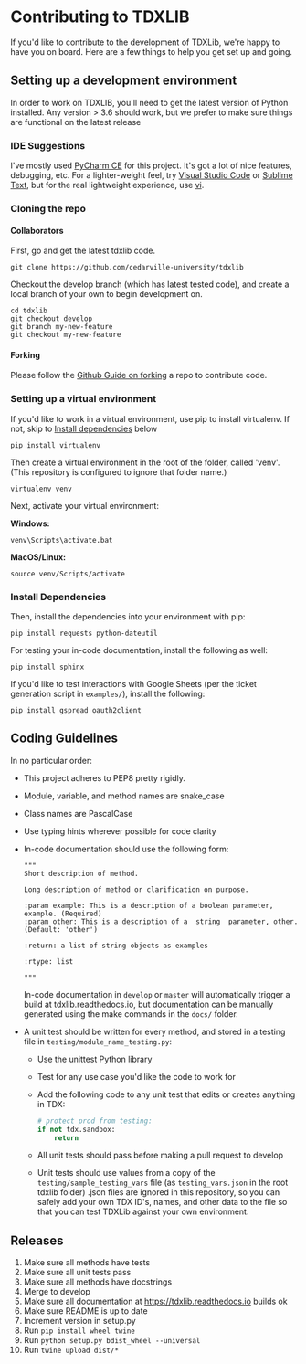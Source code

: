 # Contributing to TDXLIB

If you'd like to contribute to the development of TDXLib, we're happy to have you on board. 
Here are a few things to help you get set up and going.

## Setting up a development environment

In order to work on TDXLIB, you'll need to get the latest version of Python installed. Any version > 3.6 should work, 
but we prefer to make sure things are functional on the latest release

### IDE Suggestions

I've mostly used [PyCharm CE](https://www.jetbrains.com/pycharm/download/#section=windows) for this project. It's got a lot of nice features, debugging, etc. 
For a lighter-weight feel, try 
[Visual Studio Code](https://code.visualstudio.com/download) or 
[Sublime Text](https://www.sublimetext.com/3), but for the real lightweight experience, use 
[vi](https://en.wikipedia.org/wiki/Vi).

### Cloning the repo 

#### Collaborators

First, go and get the latest tdxlib code.

    git clone https://github.com/cedarville-university/tdxlib

Checkout the develop branch (which has latest tested code), and create a local branch of your own to begin development on. 

    cd tdxlib
    git checkout develop
    git branch my-new-feature
    git checkout my-new-feature
    
#### Forking

Please follow the [Github Guide on forking](https://guides.github.com/activities/forking/) a repo to contribute code. 

### Setting up a virtual environment

If you'd like to work in a virtual environment, use pip to install virtualenv. 
If not, skip to [Install dependencies](#install-dependencies) below 

    pip install virtualenv
    
Then create a virtual environment in the root of the folder, called 'venv'. 
(This repository is configured to ignore that folder name.)

    virtualenv venv
    
Next, activate your virtual environment: 

**Windows:**

    venv\Scripts\activate.bat

**MacOS/Linux:**

    source venv/Scripts/activate

### Install Dependencies

Then, install the dependencies into your environment with pip: 

    pip install requests python-dateutil
    
For testing your in-code documentation, install the following as well: 

    pip install sphinx
    
If you'd like to test interactions with Google Sheets (per the ticket generation script in ```examples/```), install the following: 

    pip install gspread oauth2client
    
## Coding Guidelines

In no particular order: 

- This project adheres to PEP8 pretty rigidly. 
- Module, variable, and method names are snake_case
- Class names are PascalCase
- Use typing hints wherever possible for code clarity
- In-code documentation should use the following form:
    ~~~~
    """
    Short description of method. 
    
    Long description of method or clarification on purpose.
    
    :param example: This is a description of a boolean parameter, example. (Required)
    :param other: This is a description of a  string  parameter, other. (Default: 'other')
    
    :return: a list of string objects as examples
    
    :rtype: list
    
    """
    ~~~~
    In-code documentation in ```develop``` or ```master``` will automatically trigger a build at tdxlib.readthedocs.io,
    but documentation can be manually generated using the make commands in the ```docs/``` folder.
    
- A unit test should be written for every method, and stored in a testing file in ```testing/module_name_testing.py```:
  - Use the unittest Python library
  - Test for any use case you'd like the code to work for
  - Add the following code to any unit test that edits or creates anything in TDX:
        
    ```python
    # protect prod from testing:
    if not tdx.sandbox:
        return
    ```
  - All unit tests should pass before making a pull request to develop
  - Unit tests should use values from a copy of the ```testing/sample_testing_vars``` file (as ```testing_vars.json``` in the root tdxlib 
  folder) .json files are ignored in this repository, so you can safely add your own TDX ID's, names, and other data to
  the file so that you can test TDXLib against your own environment.
  
## Releases

1. Make sure all methods have tests
2. Make sure all unit tests pass
3. Make sure all methods have docstrings
4. Merge to develop
5. Make sure all documentation at https://tdxlib.readthedocs.io builds ok
6. Make sure README is up to date
7. Increment version in setup.py
8. Run ```pip install wheel twine``` 
9. Run ```python setup.py bdist_wheel --universal```
10. Run ```twine upload dist/*```